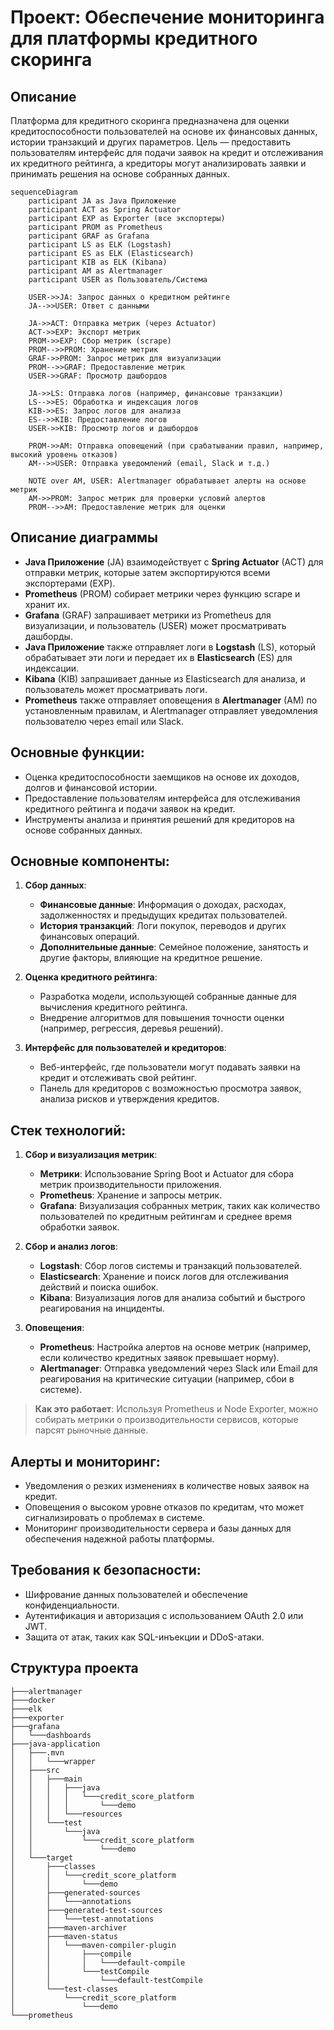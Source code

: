 # Проект: Обеспечение мониторинга для платформы кредитного скоринга

## Описание
Платформа для кредитного скоринга предназначена для оценки кредитоспособности пользователей на основе их финансовых данных, истории транзакций и других параметров. Цель — предоставить пользователям интерфейс для подачи заявок на кредит и отслеживания их кредитного рейтинга, а кредиторы могут анализировать заявки и принимать решения на основе собранных данных.

```mermaid
sequenceDiagram
    participant JA as Java Приложение
    participant ACT as Spring Actuator
    participant EXP as Exporter (все экспортеры)
    participant PROM as Prometheus
    participant GRAF as Grafana
    participant LS as ELK (Logstash)
    participant ES as ELK (Elasticsearch)
    participant KIB as ELK (Kibana)
    participant AM as Alertmanager
    participant USER as Пользователь/Система

    USER->>JA: Запрос данных о кредитном рейтинге
    JA-->>USER: Ответ с данными

    JA->>ACT: Отправка метрик (через Actuator)
    ACT->>EXP: Экспорт метрик
    PROM->>EXP: Сбор метрик (scrape)
    PROM-->>PROM: Хранение метрик
    GRAF->>PROM: Запрос метрик для визуализации
    PROM-->>GRAF: Предоставление метрик
    USER->>GRAF: Просмотр дашбордов

    JA->>LS: Отправка логов (например, финансовые транзакции)
    LS-->>ES: Обработка и индексация логов
    KIB->>ES: Запрос логов для анализа
    ES-->>KIB: Предоставление логов
    USER->>KIB: Просмотр логов и дашбордов

    PROM->>AM: Отправка оповещений (при срабатывании правил, например, высокий уровень отказов)
    AM-->>USER: Отправка уведомлений (email, Slack и т.д.)

    NOTE over AM, USER: Alertmanager обрабатывает алерты на основе метрик
    AM->>PROM: Запрос метрик для проверки условий алертов
    PROM-->>AM: Предоставление метрик для оценки
```
## Описание диаграммы
   - **Java Приложение** (JA) взаимодействует с **Spring Actuator** (ACT) для отправки метрик, которые затем экспортируются всеми экспортерами (EXP).
   - **Prometheus** (PROM) собирает метрики через функцию scrape и хранит их.
   - **Grafana** (GRAF) запрашивает метрики из Prometheus для визуализации, и пользователь (USER) может просматривать дашборды.
   - **Java Приложение** также отправляет логи в **Logstash** (LS), который обрабатывает эти логи и передает их в **Elasticsearch** (ES) для индексации.
   - **Kibana** (KIB) запрашивает данные из Elasticsearch для анализа, и пользователь может просматривать логи.
   - **Prometheus** также отправляет оповещения в **Alertmanager** (AM) по установленным правилам, и Alertmanager отправляет уведомления пользователю через email или Slack.

## Основные функции:
- Оценка кредитоспособности заемщиков на основе их доходов, долгов и финансовой истории.
- Предоставление пользователям интерфейса для отслеживания кредитного рейтинга и подачи заявок на кредит.
- Инструменты анализа и принятия решений для кредиторов на основе собранных данных.

## Основные компоненты:

1. **Сбор данных**:
   - **Финансовые данные**: Информация о доходах, расходах, задолженностях и предыдущих кредитах пользователей.
   - **История транзакций**: Логи покупок, переводов и других финансовых операций.
   - **Дополнительные данные**: Семейное положение, занятость и другие факторы, влияющие на кредитное решение.

2. **Оценка кредитного рейтинга**:
   - Разработка модели, использующей собранные данные для вычисления кредитного рейтинга.
   - Внедрение алгоритмов для повышения точности оценки (например, регрессия, деревья решений).

3. **Интерфейс для пользователей и кредиторов**:
   - Веб-интерфейс, где пользователи могут подавать заявки на кредит и отслеживать свой рейтинг.
   - Панель для кредиторов с возможностью просмотра заявок, анализа рисков и утверждения кредитов.

## Стек технологий:

1. **Сбор и визуализация метрик**:
   - **Метрики**: Использование Spring Boot и Actuator для сбора метрик производительности приложения.
   - **Prometheus**: Хранение и запросы метрик.
   - **Grafana**: Визуализация собранных метрик, таких как количество пользователей по кредитным рейтингам и среднее время обработки заявок.

2. **Сбор и анализ логов**:
   - **Logstash**: Сбор логов системы и транзакций пользователей.
   - **Elasticsearch**: Хранение и поиск логов для отслеживания действий и поиска ошибок.
   - **Kibana**: Визуализация логов для анализа событий и быстрого реагирования на инциденты.

3. **Оповещения**:
   - **Prometheus**: Настройка алертов на основе метрик (например, если количество кредитных заявок превышает норму).
   - **Alertmanager**: Отправка уведомлений через Slack или Email для реагирования на критические ситуации (например, сбои в системе).

> **Как это работает**: Используя Prometheus и Node Exporter, можно собирать метрики о производительности сервисов, которые парсят рыночные данные.

## Алерты и мониторинг:
- Уведомления о резких изменениях в количестве новых заявок на кредит.
- Оповещения о высоком уровне отказов по кредитам, что может сигнализировать о проблемах в системе.
- Мониторинг производительности сервера и базы данных для обеспечения надежной работы платформы.

## Требования к безопасности:
- Шифрование данных пользователей и обеспечение конфиденциальности.
- Аутентификация и авторизация с использованием OAuth 2.0 или JWT.
- Защита от атак, таких как SQL-инъекции и DDoS-атаки.

## Структура проекта

```
├───alertmanager 
├───docker
├───elk
├───exporter
├───grafana
│   └───dashboards
├───java-application
│   ├───.mvn
│   │   └───wrapper
│   ├───src
│   │   ├───main
│   │   │   ├───java
│   │   │   │   └───credit_score_platform
│   │   │   │       └───demo
│   │   │   └───resources
│   │   └───test
│   │       └───java
│   │           └───credit_score_platform
│   │               └───demo
│   └───target
│       ├───classes
│       │   └───credit_score_platform
│       │       └───demo
│       ├───generated-sources
│       │   └───annotations
│       ├───generated-test-sources
│       │   └───test-annotations
│       ├───maven-archiver
│       ├───maven-status
│       │   └───maven-compiler-plugin
│       │       ├───compile
│       │       │   └───default-compile
│       │       └───testCompile
│       │           └───default-testCompile
│       └───test-classes
│           └───credit_score_platform
│               └───demo
└───prometheus
```

